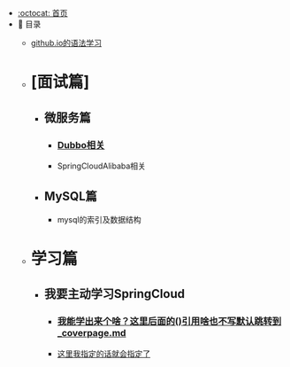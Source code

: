 - [:octocat: 首页](/README)
- :memo: 目录
   - [github.io的语法学习](/md/面试八股文笔记/github.io的语法学习.md)
   - # [面试篇]
       - ## 微服务篇
            - ### [Dubbo相关](/md/idea-plugin/2021-08-27-技术调研IDEA插件怎么开发.md)
            - SpringCloudAlibaba相关  
       - ## MySQL篇
            - mysql的索引及数据结构   
     
   - # 学习篇
       - ## 我要主动学习SpringCloud
            - ### [我能学出来个啥？这里后面的()引用啥也不写默认跳转到 _coverpage.md ]()
            - [这里我指定的话就会指定了](/md/idea-plugin/2021-11-03-第二节：配置窗体和侧边栏窗体的使用.md)